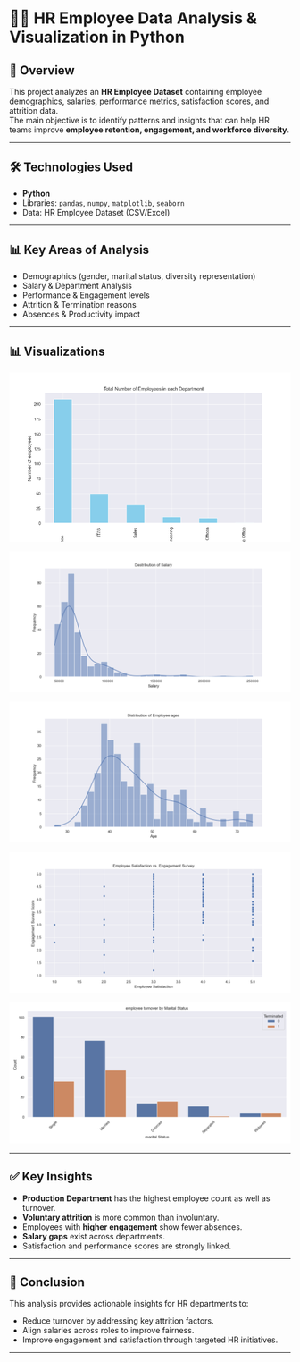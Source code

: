 # 👨‍💼 HR Employee Data Analysis & Visualization in Python

## 📌 Overview
This project analyzes an **HR Employee Dataset** containing employee demographics, salaries, performance metrics, satisfaction scores, and attrition data.  
The main objective is to identify patterns and insights that can help HR teams improve **employee retention, engagement, and workforce diversity**.

---

## 🛠️ Technologies Used
- **Python**
- Libraries: `pandas`, `numpy`, `matplotlib`, `seaborn`
- Data: HR Employee Dataset (CSV/Excel)

---

## 📊 Key Areas of Analysis
- Demographics (gender, marital status, diversity representation)  
- Salary & Department Analysis  
- Performance & Engagement levels  
- Attrition & Termination reasons  
- Absences & Productivity impact  

---

## 📊 Visualizations

[![HR Visualization 1](https://github.com/samiksha29-patil/HR-Employee-Data-Analysis-Visualization-in-Python/blob/main/HR1.png)](https://github.com/samiksha29-patil/HR-Employee-Data-Analysis-Visualization-in-Python/blob/main/HR1.png)

[![HR Visualization 2](https://github.com/samiksha29-patil/HR-Employee-Data-Analysis-Visualization-in-Python/blob/main/HR2.png)](https://github.com/samiksha29-patil/HR-Employee-Data-Analysis-Visualization-in-Python/blob/main/HR2.png)

[![HR Visualization 3](https://github.com/samiksha29-patil/HR-Employee-Data-Analysis-Visualization-in-Python/blob/main/HR3.png)](https://github.com/samiksha29-patil/HR-Employee-Data-Analysis-Visualization-in-Python/blob/main/HR3.png)

[![HR Visualization 4](https://github.com/samiksha29-patil/HR-Employee-Data-Analysis-Visualization-in-Python/blob/main/HR4.png)](https://github.com/samiksha29-patil/HR-Employee-Data-Analysis-Visualization-in-Python/blob/main/HR4.png)

[![HR Visualization 5](https://github.com/samiksha29-patil/HR-Employee-Data-Analysis-Visualization-in-Python/blob/main/HR5.png)](https://github.com/samiksha29-patil/HR-Employee-Data-Analysis-Visualization-in-Python/blob/main/HR5.png)

---

## ✅ Key Insights
- **Production Department** has the highest employee count as well as turnover.  
- **Voluntary attrition** is more common than involuntary.  
- Employees with **higher engagement** show fewer absences.  
- **Salary gaps** exist across departments.  
- Satisfaction and performance scores are strongly linked.  

---

## 🚀 Conclusion
This analysis provides actionable insights for HR departments to:  
- Reduce turnover by addressing key attrition factors.  
- Align salaries across roles to improve fairness.  
- Improve engagement and satisfaction through targeted HR initiatives.  

---
